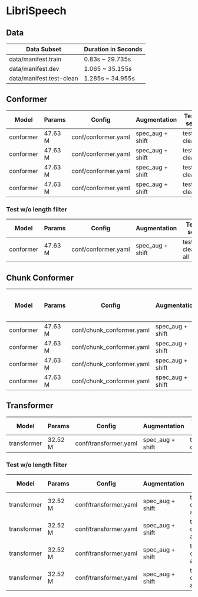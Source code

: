 # LibriSpeech

## Data
| Data Subset | Duration in Seconds |
| --- | --- |
| data/manifest.train |  0.83s ~ 29.735s |
| data/manifest.dev | 1.065 ~ 35.155s |  
| data/manifest.test-clean | 1.285s ~ 34.955s |


## Conformer
| Model | Params | Config | Augmentation| Test set | Decode method | Loss | WER |  
| --- | --- | --- | --- | --- | --- | --- | --- |
| conformer | 47.63 M | conf/conformer.yaml | spec_aug + shift | test-clean | attention | 6.35 | 0.030162 |  
| conformer | 47.63 M | conf/conformer.yaml | spec_aug + shift | test-clean | ctc_greedy_search | 6.35 | 0.037910 |  
| conformer | 47.63 M | conf/conformer.yaml | spec_aug + shift | test-clean | ctc_prefix_beam_search | 6.35 | 0.037761 |  
| conformer | 47.63 M | conf/conformer.yaml | spec_aug + shift | test-clean | attention_rescoring | 6.35 | 0.032115 |  

### Test w/o length filter
| Model | Params | Config | Augmentation| Test set | Decode method | Loss | WER |  
| --- | --- | --- | --- | --- | --- | --- | --- |
| conformer | 47.63 M | conf/conformer.yaml | spec_aug + shift | test-clean-all | attention | 6.35 | 0.057117 |  

## Chunk Conformer
| Model | Params | Config | Augmentation| Test set | Decode method | Chunk Size & Left Chunks | Loss | WER |  
| --- | --- | --- | --- | --- | --- | --- | --- | --- |  
| conformer | 47.63 M | conf/chunk_conformer.yaml | spec_aug + shift | test-clean | attention | 16, -1 | 7.11 | 0.063193 |  
| conformer | 47.63 M | conf/chunk_conformer.yaml | spec_aug + shift | test-clean | ctc_greedy_search | 16, -1 | 7.11 | 0.082394 |  
| conformer | 47.63 M | conf/chunk_conformer.yaml | spec_aug + shift | test-clean | ctc_prefix_beam_search | 16, -1 | 7.11 | 0.082156 |  
| conformer | 47.63 M | conf/chunk_conformer.yaml | spec_aug + shift | test-clean | attention_rescoring | 16, -1 | 7.11 | 0.071000 |  


## Transformer
| Model | Params | Config | Augmentation| Test set | Decode method | Loss | WER |  
| --- | --- | --- | --- | --- | --- | --- | --- |
| transformer | 32.52 M | conf/transformer.yaml | spec_aug + shift | test-clean | attention | 6.98 | 0.036 |  

### Test w/o length filter
| Model | Params | Config | Augmentation| Test set | Decode method | Loss | WER |  
| --- | --- | --- | --- | --- | --- | --- | --- |
| transformer | 32.52 M | conf/transformer.yaml | spec_aug + shift | test-clean-all | attention | 7.63 | 0.056832 |  
| transformer | 32.52 M | conf/transformer.yaml | spec_aug + shift | test-clean-all | ctc_greedy_search | 7.63 | 0.059742 |  
| transformer | 32.52 M | conf/transformer.yaml | spec_aug + shift | test-clean-all | ctc_prefix_beam_search | 7.63 | 0.059057 |  
| transformer | 32.52 M | conf/transformer.yaml | spec_aug + shift | test-clean-all | attention_rescoring | 7.63 | 0.047417 |  

